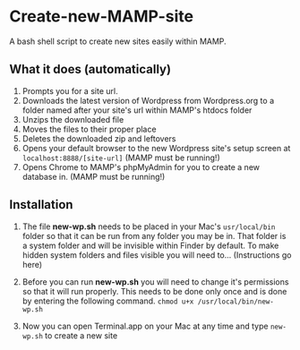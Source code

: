 # Create-new-MAMP-site
A bash shell script to create new sites easily within MAMP.

## What it does (automatically)
1. Prompts you for a site url.
2. Downloads the latest version of Wordpress from Wordpress.org to a folder named after your site's url within MAMP's htdocs folder
3. Unzips the downloaded file
4. Moves the files to their proper place
5. Deletes the downloaded zip and leftovers
6. Opens your default browser to the new Wordpress site's setup screen at ``localhost:8888/[site-url]`` (MAMP must be running!)
7. Opens Chrome to MAMP's phpMyAdmin for you to create a new database in. (MAMP must be running!)

## Installation
1. The file **new-wp.sh** needs to be placed in your Mac's ``usr/local/bin`` folder so that it can be run from any folder you may be in.
That folder is a system folder and will be invisible within Finder by default. To make hidden system folders and files visible you will need to... (Instructions go here)

2. Before you can run **new-wp.sh** you will need to change it's permissions so that it will run properly. This needs to be done only once and is done by entering the following command. ``chmod u+x /usr/local/bin/new-wp.sh``

3. Now you can open Terminal.app on your Mac at any time and type ``new-wp.sh`` to create a new site

